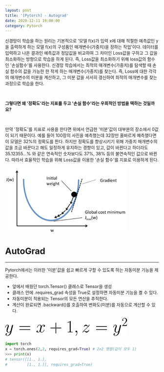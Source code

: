 ```yaml
---
layout: post
title: '[Pytorch] - Autograd'
date: 2020-12-11 19:00:00 
category: Pytorch
---
```

신경망이 학습을 하는 원리는 기본적으로 '모델 f(x)가 입력 x에 대해 적절한 예측값인 y을 출력하게 하는 모델 f(x)의 구성품인 매개변수(가중치)을 정하는 작업'이다. 데이터를 입력하고 나온 결과인 예측값과 정답값을 비교하여 그 차이인 Loss값을 구하고 그 값을 최소화하는 방향으로 학습을 하게 된다. 즉, Loss값을 최소화하기 위해 loss값의 함수인 '손실함수'를 사용한다.
신경망 학습에서는 최적의 매개변수(가중치)를 탐색할 때 손실 함수의 값을 가능한 한 작게 하는 매개변수(가중치)를 찾는다. 즉, Loss에 대한 각각의 매개변수의 미분을 계산하고, 그 미분 값을 서서히 갱신하여 최적의 매개변수를 찾는 과정으로 학습을 한다.

<br>

**그렇다면 왜 '정확도'라는 지표를 두고 '손실 함수'라는 우회적인 방법을 택하는 것일까요?**

<br>

만약 '정확도'를 지표로 사용을 한다면 위에서 언급한 '미분'값이 대부분의 장소에서 0값이 되기 때문이다. 예를 들어 100장의 사진을 예측했는데 32장만 올바르게 예측했다면 이 모델은 32%의 정확도를 띈다. 하지만 정확도를 향상시키기 위해 가중치 매개변수의 값을 조금 바꾼다고 해도 일정하게 유지하는 경향이 있고, 값이 바뀐다고 하더라도 35.12355...% 와 같은 연속적인 숫자보다도 37%, 38% 등의 불연속적인 값으로 바뀐다.
따라서 효율적인 학습을 위해 Loss값을 이용한 '손실 함수'를 지표로 이용하게 된다.

<img  src="/public/img/pytorch/gradient-descent-graph.png" width="400" style='margin: 0px auto;'/>

# AutoGrad
<hr>

Pytorch에서는 이러한 '미분'값을 쉽고 빠르게 구할 수 있도록 하는 자동미분 기능을 제공한다.
- 앞에서 배웠던 torch.Tensor() 클래스로 Tensor을 생성
- 클래스 안에 .requires_grad 속성을 True로 설정하면 자동미분 기능을 켤 수 있다.
- 자동미분이 적용되는 Tensor의 모든 연산을 추적한다.
- 계산이 완료되면 .backward()를 호출하여 변화도(미분)를 자동으로 계산할 수 있다.

<img  src="public/img/pytorch/eq1.png" width="400" style='margin: auto auto;'/>

```python
import torch
x = torch.ones(2,2, requires_grad=True) # 2x2 행렬(값이 모두 1)
>>> print(x)
# tensor([[1., 1.],
#         [1., 1.]], requires_grad=True)

```
